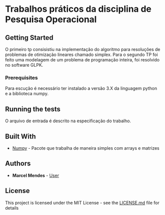 # Trabalhos práticos da disciplina de Pesquisa Operacional



## Getting Started

O primeiro tp consisistiu na implementação do algoritmo para resoluções de problemas de otimização lineares chamado simplex. Para o segundo TP foi feito uma modelagem de um problema de programação inteira, foi resolvido no software GLPK.

### Prerequisites

Para escução é necessário ter instalado a versão 3.X da linguagem python e a biblioteca numpy.



## Running the tests

O arquivo de entrada é descrito na especificação do trabalho.




## Built With

* [Numpy](http://www.numpy.org/) - Pacote que trabalha de maneira simples com arrays e matrizes

 

## Authors

* **Marcel Mendes** - [User](https://github.com/MarcelHMendes)


## License

This project is licensed under the MIT License - see the [LICENSE.md](LICENSE.md) file for details


